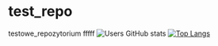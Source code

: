 # test_repo
testowe_repozytorium
fffff
![Users GitHub stats](https://github-readme-stats.vercel.app/api?username=GGtestPL&count_private=true)
[![Top Langs](https://github-readme-stats.vercel.app/api/top-langs/?username=GGtestPL)](https://github.com/GGtestPL/github-readme-stats)
